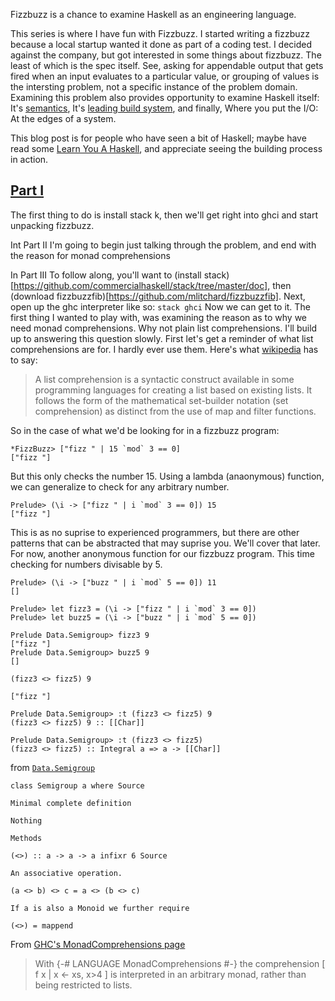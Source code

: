 Fizzbuzz is a chance to examine Haskell as an engineering language.

This series is where I have fun with Fizzbuzz. I started writing a fizzbuzz
because a local startup wanted it done as part of a coding test. I decided
against the company, but got interested in some things about fizzbuzz. The
least of which is the spec itself. See, asking for appendable output that gets
fired when an input evaluates to a particular value, or grouping of values
is the intersting problem, not a specific instance of the problem domain.
Examining this problem also provides opportunity to examine Haskell itself:
It's [semantics](https://en.wikibooks.org/wiki/Haskell/Denotational_semantics),
It's [leading build system](https://github.com/commercialhaskell/stack/blob/master/doc/README.md), and finally,
Where you put the I/O: At the edges of a system.

This blog post is for people who have seen a bit of Haskell; maybe have read
some [Learn You A Haskell](http://learnyouahaskell.com/), and appreciate 
seeing the building process in action. 


## [Part I](/blog/2015/11/fiz1)
 The first thing to do is install stack
k, then we'll get right into ghci and start unpacking
fizzbuzz.

Int Part II
I'm going to begin just talking through the problem, and end with the reason for monad comprehensions

In Part III 
To follow along, you'll want to (install stack)[https://github.com/commercialhaskell/stack/tree/master/doc], then (download fizzbuzzfib)[https://github.com/mlitchard/fizzbuzzfib].
Next, open up the ghc interpreter like so:
`stack ghci`
Now we can get to it. The first thing I wanted to play with, was examining the
reason as to why we need monad comprehensions. Why not plain list
comprehensions. I'll build up to answering this question slowly. First
let's get a reminder of what list comprehensions are for. I hardly ever
use them. Here's what [wikipedia](https://en.wikipedia.org/wiki/List_comprehension) has to say:

> A list comprehension is a syntactic construct available in some programming
> languages for creating a list based on existing lists. It follows the form of
> the mathematical set-builder notation (set comprehension) as distinct from the
> use of map and filter functions.

So in the case of what we'd be looking for in a fizzbuzz program:

```
*FizzBuzz> ["fizz " | 15 `mod` 3 == 0]
["fizz "]

```
But this only checks the number 15. Using a lambda (anaonymous) function,
we can generalize to check for any arbitrary number.
```
Prelude> (\i -> ["fizz " | i `mod` 3 == 0]) 15
["fizz "]
```
This is as no suprise to experienced programmers, but there
are other patterns that can be abstracted that may suprise you.
We'll cover that later. For now, another anonymous function 
for our fizzbuzz program. This time checking for numbers divisable by 5.

```
Prelude> (\i -> ["buzz " | i `mod` 5 == 0]) 11
[]
```

```
Prelude> let fizz3 = (\i -> ["fizz " | i `mod` 3 == 0])
Prelude> let buzz5 = (\i -> ["buzz " | i `mod` 5 == 0])
```

```
Prelude Data.Semigroup> fizz3 9
["fizz "]
Prelude Data.Semigroup> buzz5 9
[]
```

```
(fizz3 <> fizz5) 9

["fizz "]
```

```
Prelude Data.Semigroup> :t (fizz3 <> fizz5) 9
(fizz3 <> fizz5) 9 :: [[Char]]
```
```
Prelude Data.Semigroup> :t (fizz3 <> fizz5)
(fizz3 <> fizz5) :: Integral a => a -> [[Char]]
```


from [`Data.Semigroup`](https://hackage.haskell.org/package/semigroups-0.18.0.1/docs/Data-Semigroup.html)
```
class Semigroup a where Source

Minimal complete definition

Nothing

Methods

(<>) :: a -> a -> a infixr 6 Source

An associative operation.

(a <> b) <> c = a <> (b <> c)

If a is also a Monoid we further require

(<>) = mappend
```

From [GHC's MonadComprehensions page](https://ghc.haskell.org/trac/ghc/wiki/MonadComprehensions)
> With {-# LANGUAGE MonadComprehensions #-} the comprehension
 [ f x | x <- xs, x>4 ]
> is interpreted in an arbitrary monad, rather than being restricted to lists.
